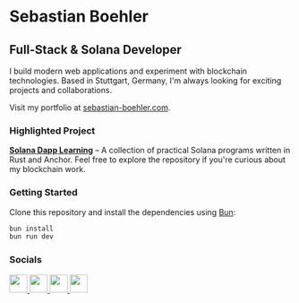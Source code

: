 # Sebastian Boehler

## Full‑Stack & Solana Developer

I build modern web applications and experiment with blockchain technologies. Based in Stuttgart, Germany, I'm always looking for exciting projects and collaborations.

Visit my portfolio at [sebastian-boehler.com](https://sebastian-boehler.com).

### Highlighted Project

**[Solana Dapp Learning](https://github.com/SebastianBoehler/solana-dapp-learning)** – A collection of practical Solana programs written in Rust and Anchor. Feel free to explore the repository if you're curious about my blockchain work.

### Getting Started

Clone this repository and install the dependencies using [Bun](https://bun.sh):

```bash
bun install
bun run dev
```

### Socials

<p align="left">
  <a href="https://discord.com/users/Sebastian#6722" target="_blank" rel="noreferrer">
    <img src="https://raw.githubusercontent.com/danielcranney/readme-generator/main/public/icons/socials/discord.svg" width="32" height="32" />
  </a>
  <a href="https://www.github.com/SebastianBoehler" target="_blank" rel="noreferrer">
    <img src="https://raw.githubusercontent.com/danielcranney/readme-generator/main/public/icons/socials/github.svg" width="32" height="32" />
  </a>
  <a href="https://www.linkedin.com/in/sebastian-boehler/" target="_blank" rel="noreferrer">
    <img src="https://raw.githubusercontent.com/danielcranney/readme-generator/main/public/icons/socials/linkedin.svg" width="32" height="32" />
  </a>
  <a href="http://www.medium.com/@sebastianboehler" target="_blank" rel="noreferrer">
    <img src="https://raw.githubusercontent.com/danielcranney/readme-generator/main/public/icons/socials/medium.svg" width="32" height="32" />
  </a>
</p>
